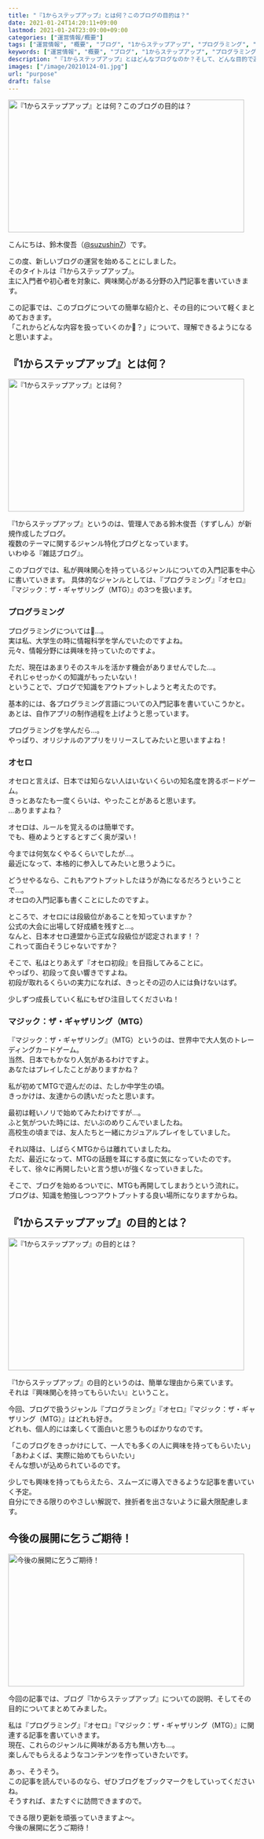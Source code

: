 ```yaml
---
title: "『1からステップアップ』とは何？このブログの目的は？"
date: 2021-01-24T14:20:11+09:00
lastmod: 2021-01-24T23:09:00+09:00
categories: ["運営情報/概要"]
tags: ["運営情報", "概要", "ブログ", "1からステップアップ", "プログラミング", "オセロ", "MTG"]
keywords: ["運営情報", "概要", "ブログ", "1からステップアップ", "プログラミング", "オセロ", "マジック：ザ・ギャザリング", "MTG"]
description: "『1からステップアップ』とはどんなブログなのか？そして、どんな目的で運営していくのかについて解説。主に『プログラミング』『オセロ』『マジック：ザ・ギャザリング（MTG）』に関するテーマの入門記事を扱っていきます。"
images: ["/image/20210124-01.jpg"]
url: "purpose"
draft: false
---
```


<img src="/image/20210124-01.jpg" alt="『1からステップアップ』とは何？このブログの目的は？" width="480" height="270">

こんにちは、鈴木俊吾（<a href="https://twitter.com/suzushin7" rel="nofollow">@suzushin7</a>）です。

この度、新しいブログの運営を始めることにしました。  
そのタイトルは『1からステップアップ』。  
主に入門者や初心者を対象に、興味関心がある分野の入門記事を書いていきます。

この記事では、このブログについての簡単な紹介と、その目的について軽くまとめておきます。  
「これからどんな内容を扱っていくのか？」について、理解できるようになると思いますよ。

## 『1からステップアップ』とは何？

<img src="/image/questions.jpg" alt="『1からステップアップ』とは何？" width="480" height="270">

『1からステップアップ』というのは、管理人である鈴木俊吾（すずしん）が新規作成したブログ。  
複数のテーマに関するジャンル特化ブログとなっています。  
いわゆる『雑誌ブログ』。

このブログでは、私が興味関心を持っているジャンルについての入門記事を中心に書いていきます。
具体的なジャンルとしては、『プログラミング』『オセロ』『マジック：ザ・ギャザリング（MTG）』の3つを扱います。

### プログラミング

プログラミングについては…。  
実は私、大学生の時に情報科学を学んでいたのですよね。  
元々、情報分野には興味を持っていたのですよ。

ただ、現在はあまりそのスキルを活かす機会がありませんでした…。  
それじゃせっかくの知識がもったいない！  
ということで、ブログで知識をアウトプットしようと考えたのです。

基本的には、各プログラミング言語についての入門記事を書いていこうかと。  
あとは、自作アプリの制作過程を上げようと思っています。  

プログラミングを学んだら…。  
やっぱり、オリジナルのアプリをリリースしてみたいと思いますよね！

### オセロ

オセロと言えば、日本では知らない人はいないくらいの知名度を誇るボードゲーム。  
きっとあなたも一度くらいは、やったことがあると思います。  
…ありますよね？

オセロは、ルールを覚えるのは簡単です。  
でも、極めようとするとすごく奥が深い！

今までは何気なくやるくらいでしたが…。  
最近になって、本格的に参入してみたいと思うように。

どうせやるなら、これもアウトプットしたほうが為になるだろうということで…。  
オセロの入門記事も書くことにしたのですよ。

ところで、オセロには段級位があることを知っていますか？  
公式の大会に出場して好成績を残すと…。  
なんと、日本オセロ連盟から正式な段級位が認定されます！？  
これって面白そうじゃないですか？

そこで、私はとりあえず『オセロ初段』を目指してみることに。  
やっぱり、初段って良い響きですよね。  
初段が取れるくらいの実力になれば、きっとその辺の人には負けないはず。

少しずつ成長していく私にもぜひ注目してくださいね！

### マジック：ザ・ギャザリング（MTG）

『マジック：ザ・ギャザリング』（MTG）というのは、世界中で大人気のトレーディングカードゲーム。  
当然、日本でもかなり人気があるわけですよ。  
あなたはプレイしたことがありますかね？

私が初めてMTGで遊んだのは、たしか中学生の頃。  
きっかけは、友達からの誘いだったと思います。

最初は軽いノリで始めてみたわけですが…。  
ふと気がついた時には、だいぶのめりこんでいましたね。  
高校生の頃までは、友人たちと一緒にカジュアルプレイをしていました。

それ以降は、しばらくMTGからは離れていましたね。  
ただ、最近になって、MTGの話題を耳にする度に気になっていたのです。  
そして、徐々に再開したいと言う想いが強くなっていきました。

そこで、ブログを始めるついでに、MTGも再開してしまおうという流れに。  
ブログは、知識を勉強しつつアウトプットする良い場所になりますからね。

## 『1からステップアップ』の目的とは？

<img src="/image/compass.jpg" alt="『1からステップアップ』の目的とは？" width="480" height="270">

『1からステップアップ』の目的というのは、簡単な理由から来ています。  
それは『興味関心を持ってもらいたい』ということ。

今回、ブログで扱うジャンル『プログラミング』『オセロ』『マジック：ザ・ギャザリング（MTG）』はどれも好き。  
どれも、個人的には楽しくて面白いと思うものばかりなのです。

「このブログをきっかけにして、一人でも多くの人に興味を持ってもらいたい」  
「あわよくば、実際に始めてもらいたい」  
そんな想いが込められているのです。

少しでも興味を持ってもらえたら、スムーズに導入できるような記事を書いていく予定。  
自分にできる限りのやさしい解説で、挫折者を出さないように最大限配慮します。  

## 今後の展開に乞うご期待！

<img src="/image/boy.jpg" alt="今後の展開に乞うご期待！" width="480" height="270">

今回の記事では、ブログ『1からステップアップ』についての説明、そしてその目的についてまとめてみました。  

私は『プログラミング』『オセロ』『マジック：ザ・ギャザリング（MTG）』に関連する記事を書いていきます。  
現在、これらのジャンルに興味がある方も無い方も…。  
楽しんでもらえるようなコンテンツを作っていきたいです。

あっ、そうそう。  
この記事を読んでいるのなら、ぜひブログをブックマークをしていってくださいね。  
そうすれば、またすぐに訪問できますので。

できる限り更新を頑張っていきますよ〜。  
今後の展開に乞うご期待！


